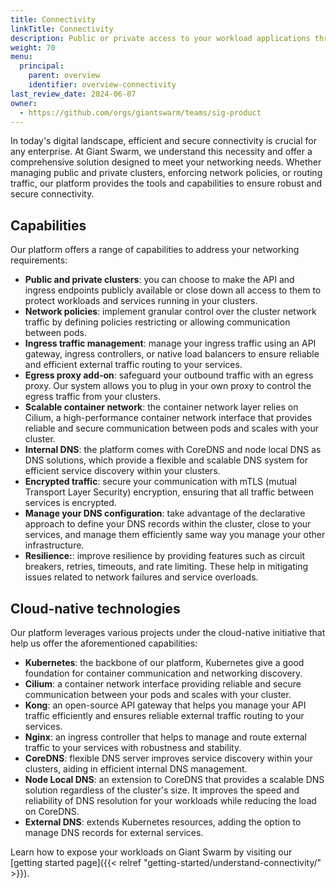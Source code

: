 ```yaml
---
title: Connectivity
linkTitle: Connectivity
description: Public or private access to your workload applications through ingress. Secure connections between your distributed applications or microservices through a API gateway.
weight: 70
menu:
  principal:
    parent: overview
    identifier: overview-connectivity
last_review_date: 2024-06-07
owner:
  - https://github.com/orgs/giantswarm/teams/sig-product
---
```


In today's digital landscape, efficient and secure connectivity is crucial for any enterprise. At Giant Swarm, we understand this necessity and offer a comprehensive solution designed to meet your networking needs. Whether managing public and private clusters, enforcing network policies, or routing traffic, our platform provides the tools and capabilities to ensure robust and secure connectivity.

## Capabilities

Our platform offers a range of capabilities to address your networking requirements:

- **Public and private clusters**: you can choose to make the API and ingress endpoints publicly available or close down all access to them to protect workloads and services running in your clusters.
- **Network policies**: implement granular control over the cluster network traffic by defining policies restricting or allowing communication between pods.
- **Ingress traffic management**: manage your ingress traffic using an API gateway, ingress controllers, or native load balancers to ensure reliable and efficient external traffic routing to your services.
- **Egress proxy add-on**: safeguard your outbound traffic with an egress proxy. Our system allows you to plug in your own proxy to control the egress traffic from your clusters.
- **Scalable container network**: the container network layer relies on Cilium, a high-performance container network interface that provides reliable and secure communication between pods and scales with your cluster.
- **Internal DNS**: the platform comes with CoreDNS and node local DNS as DNS solutions, which provide a flexible and scalable DNS system for efficient service discovery within your clusters.
- **Encrypted traffic**: secure your communication with mTLS (mutual Transport Layer Security) encryption, ensuring that all traffic between services is encrypted.
- **Manage your DNS configuration**: take advantage of the declarative approach to define your DNS records within the cluster, close to your services, and manage them efficiently same way you manage your other infrastructure.
- **Resilience:**: improve resilience by providing features such as circuit breakers, retries, timeouts, and rate limiting. These help in mitigating issues related to network failures and service overloads.

## Cloud-native technologies

Our platform leverages various projects under the cloud-native initiative that help us offer the aforementioned capabilities:

- **Kubernetes**: the backbone of our platform, Kubernetes give a good foundation for container communication and networking discovery.
- **Cilium**: a container network interface providing reliable and secure communication between your pods and scales with your cluster.
- **Kong**: an open-source API gateway that helps you manage your API traffic efficiently and ensures reliable external traffic routing to your services.
- **Nginx**: an ingress controller that helps to manage and route external traffic to your services with robustness and stability.
- **CoreDNS**: flexible DNS server improves service discovery within your clusters, aiding in efficient internal DNS management.
- **Node Local DNS**: an extension to CoreDNS that provides a scalable DNS solution regardless of the cluster's size. It improves the speed and reliability of DNS resolution for your workloads while reducing the load on CoreDNS.
- **External DNS**: extends Kubernetes resources, adding the option to manage DNS records for external services.

Learn how to expose your workloads on Giant Swarm by visiting our [getting started page]({{< relref "getting-started/understand-connectivity/" >}}).
